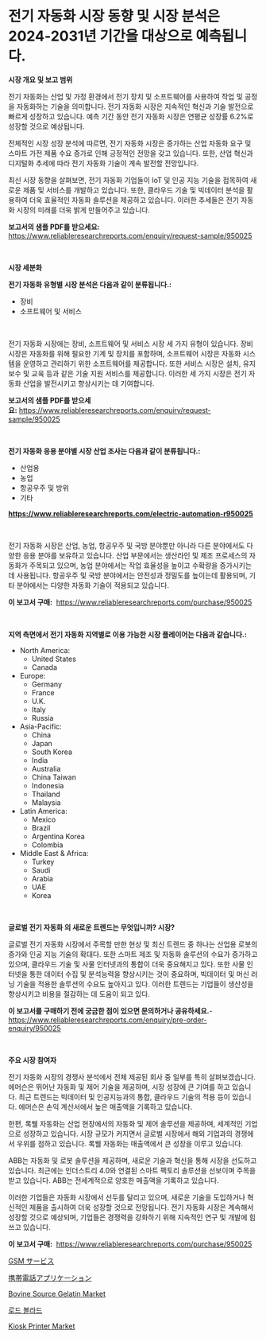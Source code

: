 <p><h1>전기 자동화 시장 동향 및 시장 분석은 2024-2031년 기간을 대상으로 예측됩니다.</h1></p><p><strong>시장 개요 및 보고 범위</strong></p>
<p><p>전기 자동화는 산업 및 가정 환경에서 전기 장치 및 소프트웨어를 사용하여 작업 및 공정을 자동화하는 기술을 의미합니다. 전기 자동화 시장은 지속적인 혁신과 기술 발전으로 빠르게 성장하고 있습니다. 예측 기간 동안 전기 자동화 시장은 연평균 성장률 6.2%로 성장할 것으로 예상됩니다. </p><p>전체적인 시장 성장 분석에 따르면, 전기 자동화 시장은 증가하는 산업 자동화 요구 및 스마트 가전 제품 수요 증가로 인해 긍정적인 전망을 갖고 있습니다. 또한, 산업 혁신과 디지털화 추세에 따라 전기 자동화 기술이 계속 발전할 전망입니다.</p><p>최신 시장 동향을 살펴보면, 전기 자동화 기업들이 IoT 및 인공 지능 기술을 접목하여 새로운 제품 및 서비스를 개발하고 있습니다. 또한, 클라우드 기술 및 빅데이터 분석을 활용하여 더욱 효율적인 자동화 솔루션을 제공하고 있습니다. 이러한 추세들은 전기 자동화 시장의 미래를 더욱 밝게 만들어주고 있습니다.</p></p>
<p><strong>보고서의 샘플 PDF를 받으세요:</strong> <a href="https://www.reliableresearchreports.com/enquiry/request-sample/950025">https://www.reliableresearchreports.com/enquiry/request-sample/950025</a></p>
<p>&nbsp;</p>
<p><strong>시장 세분화</strong></p>
<p><strong>전기 자동화 유형별 시장 분석은 다음과 같이 분류됩니다.:</strong></p>
<p><ul><li>장비</li><li>소프트웨어 및 서비스</li></ul></p>
<p>&nbsp;</p>
<p><p>전기 자동화 시장에는 장비, 소프트웨어 및 서비스 시장 세 가지 유형이 있습니다. 장비 시장은 자동화를 위해 필요한 기계 및 장치를 포함하며, 소프트웨어 시장은 자동화 시스템을 운영하고 관리하기 위한 소프트웨어를 제공합니다. 또한 서비스 시장은 설치, 유지 보수 및 교육 등과 같은 기술 지원 서비스를 제공합니다. 이러한 세 가지 시장은 전기 자동화 산업을 발전시키고 향상시키는 데 기여합니다.</p></p>
<p><strong>보고서의 샘플 PDF를 받으세요:</strong>&nbsp;<a href="https://www.reliableresearchreports.com/enquiry/request-sample/950025">https://www.reliableresearchreports.com/enquiry/request-sample/950025</a></p>
<p>&nbsp;</p>
<p><strong> 전기 자동화 응용 분야별 시장 산업 조사는 다음과 같이 분류됩니다.:</strong></p>
<p><ul><li>산업용</li><li>농업</li><li>항공우주 및 방위</li><li>기타</li></ul></p>
<p><strong><a href="https://www.reliableresearchreports.com/electric-automation-r950025">https://www.reliableresearchreports.com/electric-automation-r950025</a></strong></p>
<p>&nbsp;</p>
<p><p>전기 자동화 시장은 산업, 농업, 항공우주 및 국방 분야뿐만 아니라 다른 분야에서도 다양한 응용 분야를 보유하고 있습니다. 산업 부문에서는 생산라인 및 제조 프로세스의 자동화가 주목되고 있으며, 농업 분야에서는 작업 효율성을 높이고 수확량을 증가시키는 데 사용됩니다. 항공우주 및 국방 분야에서는 안전성과 정밀도를 높이는데 활용되며, 기타 분야에서는 다양한 자동화 기술이 적용되고 있습니다.</p></p>
<p><strong>이 보고서 구매:</strong>&nbsp; <a href="https://www.reliableresearchreports.com/purchase/950025">https://www.reliableresearchreports.com/purchase/950025</a></p>
<p>&nbsp;</p>
<p><strong>지역 측면에서 전기 자동화 지역별로 이용 가능한 시장 플레이어는 다음과 같습니다.:</strong></p>
<p><ul>
    <li>
        North America:
        <ul>
            <li>United States</li>
            <li>Canada</li>
        </ul>
    </li>
    <li>
        Europe:
        <ul>
            <li>Germany</li>
            <li>France</li>
            <li>U.K.</li>
            <li>Italy</li>
            <li>Russia</li>
        </ul>
    </li>
    <li>
        Asia-Pacific:
        <ul>
            <li>China</li>
            <li>Japan</li>
            <li>South Korea</li>
            <li>India</li>
            <li>Australia</li>
            <li>China Taiwan</li>
            <li>Indonesia</li>
            <li>Thailand</li>
            <li>Malaysia</li>
        </ul>
    </li>
    <li>
        Latin America:
        <ul>
            <li>Mexico</li>
            <li>Brazil</li>
            <li>Argentina Korea</li>
            <li>Colombia</li>
        </ul>
    </li>
    <li>
        Middle East & Africa:
        <ul>
            <li>Turkey</li>
            <li>Saudi</li>
            <li>Arabia</li>
            <li>UAE</li>
            <li>Korea</li>
        </ul>
    </li>
    </ul></p>
<p>&nbsp;</p>
<p><strong>글로벌 전기 자동화 의 새로운 트렌드는 무엇입니까? 시장?</strong></p>
<p><p>글로벌 전기 자동화 시장에서 주목할 만한 현상 및 최신 트렌드 중 하나는 산업용 로봇의 증가와 인공 지능 기술의 확대다. 또한 스마트 제조 및 자동화 솔루션의 수요가 증가하고 있으며, 클라우드 기술 및 사물 인터넷과의 통합이 더욱 중요해지고 있다. 또한 사물 인터넷을 통한 데이터 수집 및 분석능력을 향상시키는 것이 중요하며, 빅데이터 및 머신 러닝 기술을 적용한 솔루션의 수요도 높아지고 있다. 이러한 트렌드는 기업들이 생산성을 향상시키고 비용을 절감하는 데 도움이 되고 있다.</p></p>
<p><strong>이 보고서를 구매하기 전에 궁금한 점이 있으면 문의하거나 공유하세요.</strong>- <a href="https://www.reliableresearchreports.com/enquiry/pre-order-enquiry/950025">https://www.reliableresearchreports.com/enquiry/pre-order-enquiry/950025</a></p>
<p>&nbsp;</p>
<p><strong>주요 시장 참여자</strong></p>
<p><p>전기 자동화 시장의 경쟁사 분석에서 전체 제공된 회사 중 일부를 특히 살펴보겠습니다. 에머슨은 뛰어난 자동화 및 제어 기술을 제공하며, 시장 성장에 큰 기여를 하고 있습니다. 최근 트렌드는 빅데이터 및 인공지능과의 통합, 클라우드 기술의 적용 등이 있습니다. 에머슨은 손익 계산서에서 높은 매출액을 기록하고 있습니다.</p><p>한편, 록웰 자동화는 산업 현장에서의 자동화 및 제어 솔루션을 제공하며, 세계적인 기업으로 성장하고 있습니다. 시장 규모가 커지면서 글로벌 시장에서 해외 기업과의 경쟁에서 우위를 점하고 있습니다. 록웰 자동화는 매출액에서 큰 성장을 이루고 있습니다.</p><p>ABB는 자동화 및 로봇 솔루션을 제공하며, 새로운 기술과 혁신을 통해 시장을 선도하고 있습니다. 최근에는 인더스트리 4.0와 연결된 스마트 팩토리 솔루션을 선보이며 주목을 받고 있습니다. ABB는 전세계적으로 양호한 매출액을 기록하고 있습니다.</p><p>이러한 기업들은 자동화 시장에서 선두를 달리고 있으며, 새로운 기술을 도입하거나 혁신적인 제품을 출시하여 더욱 성장할 것으로 전망됩니다. 전기 자동화 시장은 계속해서 성장할 것으로 예상되며, 기업들은 경쟁력을 강화하기 위해 지속적인 연구 및 개발에 힘쓰고 있습니다.</p></p>
<p><strong>이 보고서 구매:</strong>&nbsp;&nbsp;<a href="https://www.reliableresearchreports.com/purchase/950025">https://www.reliableresearchreports.com/purchase/950025</a></p>
<p><p><a href="https://github.com/ksxzwxabcuynh011/Market-Research-Report-List-1/blob/main/636821320900.md">GSM サービス</a></p><p><a href="https://github.com/mcbeesbxa270/Market-Research-Report-List-1/blob/main/879477020901.md">携帯電話アプリケーション</a></p><p><a href="https://issuu.com/reportprime-2/docs/bovine-source-gelatin-market-size-2030.pptx">Bovine Source Gelatin Market</a></p><p><a href="https://github.com/vskv4779xr1/Market-Research-Report-List-1/blob/main/745774919402.md">로드 볼라드</a></p><p><a href="https://github.com/mahnoor2003/Market-Research-Report-List-3/blob/main/kiosk-printer-market.md">Kiosk Printer Market</a></p></p>